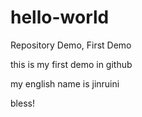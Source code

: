 # hello-world
Repository Demo, First Demo

this is my first demo in github

my english name is jinruini

bless!

